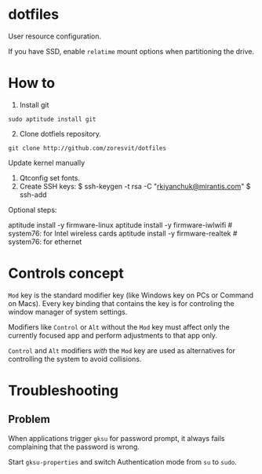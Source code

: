 dotfiles
========

User resource configuration.

If you have SSD, enable `relatime` mount options when partitioning the drive.

How to
======

1. Install git

```
sudo aptitude install git
```

2. Clone dotfiels repository.

```
git clone http://github.com/zoresvit/dotfiles
```

Update kernel manually

1. Qtconfig set fonts.
3. Create SSH keys:
       $ ssh-keygen -t rsa -C "rkiyanchuk@mirantis.com"
       $ ssh-add

Optional steps:

aptitude install -y firmware-linux
aptitude install -y firmware-iwlwifi  # system76: for Intel wireless cards
aptitude install -y firmware-realtek  # system76: for ethernet


Controls concept
================

`Mod` key is the standard modifier key (like Windows key on PCs or Command on
Macs). Every key binding that contains the key is for controling the window
manager of system settings.

Modifiers like `Control` or `Alt` without the `Mod` key must affect only the
currently focused app and perform adjustments to that app only.

`Control` and `Alt` modifiers *with* the `Mod` key are used as alternatives for
controlling the system to avoid collisions.


Troubleshooting
===============

Problem
-------

When applications trigger `gksu` for password prompt, it always fails
complaining that the password is wrong.

Start `gksu-properties` and switch Authentication mode from `su` to `sudo`.
